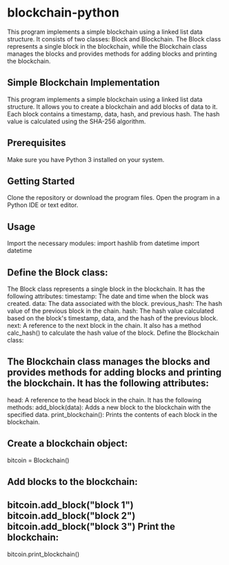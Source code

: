 # blockchain-python
This program implements a simple blockchain using a linked list data structure. It consists of two classes: Block and Blockchain. The Block class represents a single block in the blockchain, while the Blockchain class manages the blocks and provides methods for adding blocks and printing the blockchain.

Simple Blockchain Implementation
--------------------------------
This program implements a simple blockchain using a linked list data structure. It allows you to create a blockchain and add blocks of data to it. Each block contains a timestamp, data, hash, and previous hash. The hash value is calculated using the SHA-256 algorithm.

Prerequisites
-------------
Make sure you have Python 3 installed on your system.

Getting Started
----------------
Clone the repository or download the program files.
Open the program in a Python IDE or text editor.

Usage
-------
Import the necessary modules:
import hashlib
from datetime import datetime

Define the Block class:
------------------------
The Block class represents a single block in the blockchain.
It has the following attributes:
timestamp: The date and time when the block was created.
data: The data associated with the block.
previous_hash: The hash value of the previous block in the chain.
hash: The hash value calculated based on the block's timestamp, data, and the hash of the previous block.
next: A reference to the next block in the chain.
It also has a method calc_hash() to calculate the hash value of the block.
Define the Blockchain class:

The Blockchain class manages the blocks and provides methods for adding blocks and printing the blockchain.
It has the following attributes:
--------------------------------
head: A reference to the head block in the chain.
It has the following methods:
add_block(data): Adds a new block to the blockchain with the specified data.
print_blockchain(): Prints the contents of each block in the blockchain.

Create a blockchain object:
--------------------------
bitcoin = Blockchain()

Add blocks to the blockchain:
-----------------------------
bitcoin.add_block("block 1")
bitcoin.add_block("block 2")
bitcoin.add_block("block 3")
Print the blockchain:
---------------------
bitcoin.print_blockchain()
